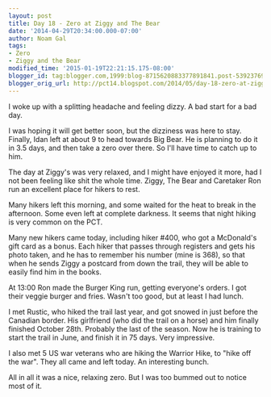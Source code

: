 ```yaml
---
layout: post
title: Day 18 - Zero at Ziggy and The Bear
date: '2014-04-29T20:34:00.000-07:00'
author: Noam Gal
tags:
- Zero
- Ziggy and the Bear
modified_time: '2015-01-19T22:21:15.175-08:00'
blogger_id: tag:blogger.com,1999:blog-8715620883377891841.post-5392376901348112137
blogger_orig_url: http://pct14.blogspot.com/2014/05/day-18-zero-at-ziggy-and-bear.html
---
```


I woke up with a splitting headache and feeling dizzy. A bad start for a bad day.

I was hoping it will get better soon, but the dizziness was here to stay. Finally, Idan left at about 9 to head towards Big Bear. He is planning to do it in 3.5 days, and then take a zero over there. So I'll have time to catch up to him.

The day at Ziggy's was very relaxed, and I might have enjoyed it more, had I not been feeling like shit the whole time. Ziggy, The Bear and Caretaker Ron run an excellent place for hikers to rest.

Many hikers left this morning, and some waited for the heat to break in the afternoon. Some even left at complete darkness. It seems that night hiking is very common on the PCT.

Many new hikers came today, including hiker #400, who got a McDonald's gift card as a bonus. Each hiker that passes through registers and gets his photo taken, and he has to remember his number (mine is 368), so that when he sends Ziggy a postcard from down the trail, they will be able to easily find him in the books.

At 13:00 Ron made the Burger King run, getting everyone's orders. I got their veggie burger and fries. Wasn't too good, but at least I had lunch.

I met Rustic, who hiked the trail last year, and got snowed in just before the Canadian border. His girlfriend (who did the trail on a horse) and him finally finished October 28th. Probably the last of the season. Now he is training to start the trail in June, and finish it in 75 days. Very impressive.

I also met 5 US war veterans who are hiking the Warrior Hike, to "hike off the war". They all came and left today. An interesting bunch.

All in all it was a nice, relaxing zero. But I was too bummed out to notice most of it.
